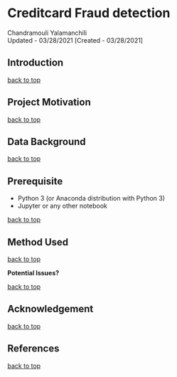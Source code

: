 # <a name="top">Creditcard Fraud detection</a>
Chandramouli Yalamanchili  
Updated - 03/28/2021 [Created - 03/28/2021]

## Introduction

[back to top](#top)

## Project Motivation

[back to top](#top)

## Data Background

[back to top](#top)

## Prerequisite
* Python 3 (or Anaconda distribution with Python 3)
* Jupyter or any other notebook

[back to top](#top)

## Method Used

[back to top](#top)

**Potential Issues?**

[back to top](#top)

## Acknowledgement

[back to top](#top)

## References

[back to top](#top)
